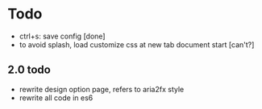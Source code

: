 # Todo

- ctrl+s: save config [done]
- to avoid splash, load customize css at new tab document start [can't?]

## 2.0 todo

- rewrite design option page, refers to aria2fx style
- rewrite all code in es6
